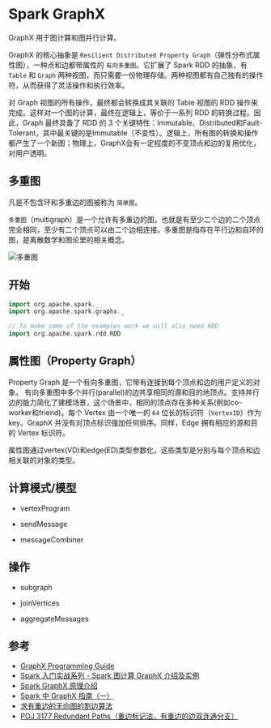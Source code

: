 # Spark GraphX

GraphX 用于图计算和图并行计算。

GraphX 的核心抽象是 `Resilient Distributed Property Graph`（弹性分布式属性图），一种点和边都带属性的 `有向多重图`。它扩展了 Spark RDD 的抽象，有 `Table` 和 `Graph` 两种视图，而只需要一份物理存储。两种视图都有自己独有的操作符，从而获得了灵活操作和执行效率。

对 Graph 视图的所有操作，最终都会转换成其关联的 Table 视图的 RDD 操作来完成。这样对一个图的计算，最终在逻辑上，等价于一系列 RDD 的转换过程。因此，Graph 最终具备了 RDD 的 3 个关键特性：Immutable、Distributed和Fault-Tolerant，其中最关键的是Immutable（不变性）。逻辑上，所有图的转换和操作都产生了一个新图；物理上，GraphX会有一定程度的不变顶点和边的复用优化，对用户透明。


## 多重图

凡是不包含环和多重边的图被称为 `简单图`。

`多重图`（multigraph）是一个允许有多重边的图，也就是有至少二个边的二个顶点完全相同，至少有二个顶点可以由二个边相连接。多重图是指存在平行边和自环的图，是离散数学和图论里的相关概念。

![多重图](./img/graph-multigraph.png)



## 开始

```scala
import org.apache.spark._
import org.apache.spark.graphx._

// To make some of the examples work we will also need RDD
import org.apache.spark.rdd.RDD
```


## 属性图（Property Graph）

Property Graph 是一个有向多重图，它带有连接到每个顶点和边的用户定义的对象。 有向多重图中多个并行(parallel)的边共享相同的源和目的地顶点。支持并行边的能力简化了建模场景，这个场景中，相同的顶点存在多种关系(例如co-worker和friend)。每个 Vertex 由一个唯一的 `64` 位长的标识符（`VertexID`）作为 key。GraphX 并没有对顶点标识强加任何排序。同样，Edge 拥有相应的源和目的 Vertex 标识符。

属性图通过vertex(VD)和edge(ED)类型参数化，这些类型是分别与每个顶点和边相关联的对象的类型。



## 计算模式/模型

* vertexProgram

* sendMessage

* messageCombiner


## 操作

* subgraph

* joinVertices

* aggregateMessages



## 参考

* [GraphX Programming Guide](http://spark.apache.org/docs/2.0.2/graphx-programming-guide.html)
* [Spark 入门实战系列 - Spark 图计算 GraphX 介绍及实例](http://www.cnblogs.com/shishanyuan/p/4747793.html)
* [Spark GraphX 原理介绍](http://blog.csdn.net/tanglizhe1105/article/details/50740295)
* [Spark 中 GraphX 指南（一）](http://blog.csdn.net/gdp12315_gu/article/details/50484178)
* [求有重边的无向图的割边算法](http://www.cnblogs.com/justPassBy/p/4387053.html)
* [POJ 3177 Redundant Paths（重边标记法，有重边的边双连通分支）](http://www.cnblogs.com/chenchengxun/p/4718736.html)
